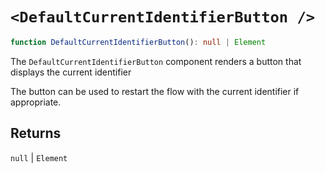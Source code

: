 # `<DefaultCurrentIdentifierButton />`

```ts
function DefaultCurrentIdentifierButton(): null | Element
```

The `DefaultCurrentIdentifierButton` component renders a button that displays the current identifier

The button can be used to restart the flow with the current identifier if appropriate.

## Returns

`null` \| `Element`
